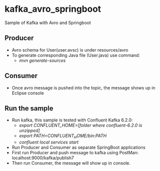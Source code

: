 # kafka_avro_springboot
Sample of Kafka with Avro and Springboot
## Producer
- Avro schema for User(user.avsc) is under resources/avro
- To generate corresponding Java file (User.java) use command: 
  - *mvn generate-sources*
## Consumer
- Once avro message is pushed into the topic, the message shows up in Eclipse console
## Run the sample
- Run kafka, this sample is tested with Confluent Kafka 6.2.0: 
    - *export CONFLUENT_HOME=[folder where confluent-6.2.0 is unzipped]*
    - *export PATH=$CONFLUENT_HOME/bin:$PATH*
    - *confluent local services start*
- Run Producer and Consumer as separate SpringBoot applications
- First run Producer and push message to kafka using PostMan: localhost:9000/kafka/publish7
- Then run Consumer, the message will show up in console.
